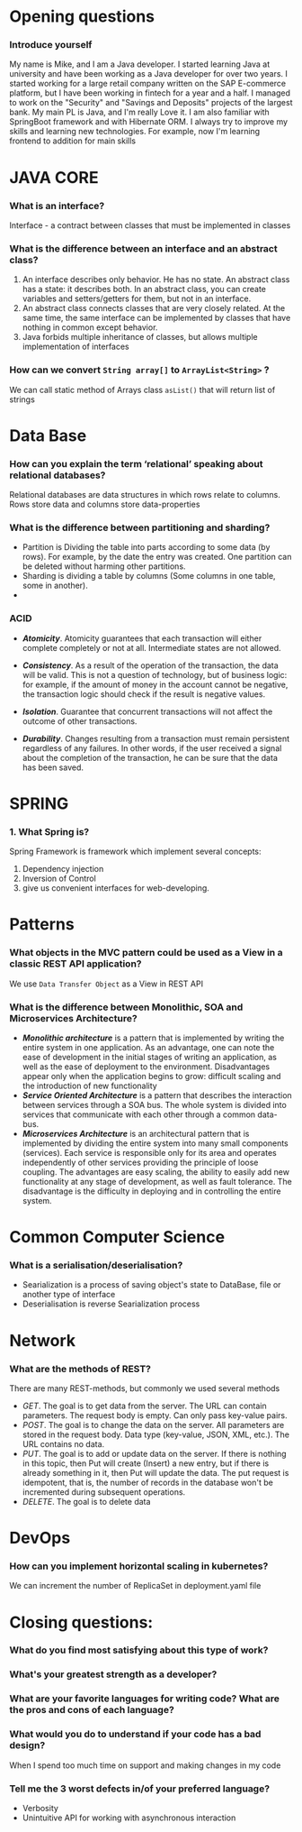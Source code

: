 # Opening questions
### Introduce yourself
My name is Mike, and I am a Java developer. I started learning Java at university and have been working as a Java developer for over two years. I started working for a large retail company written on the SAP E-commerce platform, but I have been working in fintech for a year and a half. I managed to work on the "Security" and "Savings and Deposits" projects of the largest bank.
My main PL is Java, and I'm really Love it. I am also familiar with SpringBoot framework and with Hibernate ORM.
I always try to improve my skills and learning new technologies. For example, now I'm learning frontend to addition for main skills
# JAVA CORE
### What is an interface?
Interface - a contract between classes that must be implemented in classes

### What is the difference between an interface and an abstract class?
1. An interface describes only behavior. He has no state. An abstract class has a state: it describes both. In an abstract class, you can create variables and setters/getters for them, but not in an interface.
2. An abstract class connects classes that are very closely related.
At the same time, the same interface can be implemented by classes that have nothing in common except behavior.
3. Java forbids multiple inheritance of classes, but allows multiple implementation of interfaces

### How can we convert `String array[]` to `ArrayList<String>` ?
We can call static method of Arrays class `asList()` that will return list of strings

# Data Base
### How can you explain the term ‘relational’ speaking about relational databases?
Relational databases are data structures in which rows relate to columns. Rows store data and columns store data-properties  
### What is the difference between partitioning and sharding?
- Partition is Dividing the table into parts according to some data (by rows). For example, by the date the entry was created. 
One partition can be deleted without harming other partitions.
- Sharding is dividing a table by columns (Some columns in one table, some in another).
- 
### ACID
- _**Atomicity**_. Atomicity guarantees that each transaction will either complete completely or not at all. Intermediate states are not allowed.

- _**Consistency**_. As a result of the operation of the transaction, the data will be valid. This is not a question of technology, but of business logic: for example, if the amount of money in the account cannot be negative, the transaction logic should check if the result is negative values.

- _**Isolation**_. Guarantee that concurrent transactions will not affect the outcome of other transactions.

- _**Durability**_. Changes resulting from a transaction must remain persistent regardless of any failures. In other words, if the user received a signal about the completion of the transaction, he can be sure that the data has been saved.

# SPRING
### 1. What Spring is?
Spring Framework is framework which implement several concepts:
1. Dependency injection
2. Inversion of Control
3. give us convenient interfaces for web-developing.

# Patterns
### What objects in the MVC pattern could be used as a View in a classic REST API application?
We use `Data Transfer Object` as a View in REST API

### What is the difference between Monolithic, SOA and Microservices Architecture?
- _**Monolithic architecture**_ is a pattern that is implemented by writing the entire system in one application. As an advantage, one can note the ease of development in the initial stages of writing an application, as well as the ease of deployment to the environment. Disadvantages appear only when the application begins to grow: difficult scaling and the introduction of new functionality
- _**Service Oriented Architecture**_ is a pattern that describes the interaction between services through a SOA bus. The whole system is divided into services that communicate with each other through a common data-bus.
- _**Microservices Architecture**_ is an architectural pattern that is implemented by dividing the entire system into many small components (services). Each service is responsible only for its area and operates independently of other services providing the principle of loose coupling. The advantages are easy scaling, the ability to easily add new functionality at any stage of development, as well as fault tolerance. The disadvantage is the difficulty in deploying and in controlling the entire system.


# Common Computer Science
### What is a serialisation/deserialisation?
- Searialization is a process of saving object's state to DataBase, file or another type of interface
- Deserialisation is reverse Searialization process

# Network
### What are the methods of REST?
There are many REST-methods, but commonly we used several methods
- _GET_. The goal is to get data from the server. The URL can contain parameters. The request body is empty. Can only pass key-value pairs.
- _POST_. The goal is to change the data on the server. All parameters are stored in the request body. Data type (key-value, JSON, XML, etc.). The URL contains no data.
- _PUT_. The goal is to add or update data on the server. If there is nothing in this topic, then Put will create (Insert) a new entry, but if there is already something in it, then Put will update the data. 
The put request is idempotent, that is, the number of records in the database won't be incremented during subsequent operations.
- _DELETE_. The goal is to delete data

# DevOps

### How can you implement horizontal scaling in kubernetes?
We can increment the number of ReplicaSet in deployment.yaml file

# Closing questions:
### What do you find most satisfying about this type of work?
### What's your greatest strength as a developer?
### What are your favorite languages for writing code? What are the pros and cons of each language?

### What would you do to understand if your code has a bad design?
When I spend too much time on support and making changes in my code
### Tell me the 3 worst defects in/of your preferred language?
- Verbosity
- Unintuitive API for working with asynchronous interaction